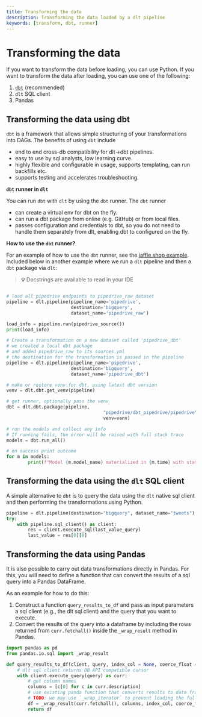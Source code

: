 ```yaml
---
title: Transforming the data
description: Transforming the data loaded by a dlt pipeline
keywords: [transform, dbt, runner]
---
```


# Transforming the data

If you want to transform the data before loading, you can use Python. If you want to transform the data after loading, you can use one of the following:
1. [`dbt`](https://github.com/dbt-labs/dbt-core) (recommended)
2. `dlt` SQL client
3. Pandas

## Transforming the data using dbt

`dbt` is a framework that allows simple structuring of your transformations into DAGs. The benefits of using `dbt` include
- end to end cross-db compatibility for dlt→dbt pipelines.
- easy to use by sql analysts, low learning curve.
- highly flexible and configurable in usage, supports templating, can run backfills etc.
- supports testing and accelerates troubleshooting.

**`dbt` runner in `dlt`**

You can run `dbt` with `dlt` by using the `dbt` runner. The `dbt` runner
- can create a virtual env for dbt on the fly.
- can run a dbt package from online (e.g. GitHub) or from local files.
- passes configuration and credentials to dbt, so you do not need to handle them separately from dlt, enabling dbt to configured on the fly.

**How to use the `dbt` runner?**

For an example of how to use the `dbt` runner, see the [jaffle shop example](https://github.com/dlt-hub/dlt/blob/devel/docs/examples/dbt_run_jaffle.py).
Included below in another example where we run a `dlt` pipeline and then a `dbt` package via `dlt`:

> **💡**  Docstrings are available to read in your IDE

```python

# load all pipedrive endpoints to pipedrive_raw dataset
pipeline = dlt.pipeline(pipeline_name='pipedrive',
						destination='bigquery',
						dataset_name='pipedrive_raw')

load_info = pipeline.run(pipedrive_source())
print(load_info)

# Create a transformation on a new dataset called 'pipedrive_dbt'
# we created a local dbt package
# and added pipedrive_raw to its sources.yml
# the destination for the transformation is passed in the pipeline
pipeline = dlt.pipeline(pipeline_name='pipedrive',
						destination='bigquery',
						dataset_name='pipedrive_dbt')

# make or restore venv for dbt, using latest dbt version
venv = dlt.dbt.get_venv(pipeline)

# get runner, optionally pass the venv
dbt = dlt.dbt.package(pipeline,
							        "pipedrive/dbt_pipedrive/pipedrive", #
							        venv=venv)

# run the models and collect any info
# If running fails, the error will be raised with full stack trace
models = dbt.run_all()

# on success print outcome
for m in models:
        print(f"Model {m.model_name} materialized in {m.time} with status {m.status} and message {m.message}")
```

## Transforming the data using the `dlt` SQL client

A simple alternative to `dbt` is to query the data using the `dlt` native sql client and then performing the transformations using Python.

```python
pipeline = dlt.pipeline(destination="bigquery", dataset_name="tweets")
try:
    with pipeline.sql_client() as client:
        res = client.execute_sql(last_value_query)
        last_value = res[0][0]
```

## Transforming the data using Pandas

It is also possible to carry out data transformations directly in Pandas. For this, you will need to define a function that can convert the results of a sql query into a Pandas DataFrame. 

As an example for how to do this:
1. Construct a function `query_results_to_df` and pass as input parameters a sql client (e.g., the dlt sql client) and the query that you want to execute.
2. Convert the results of the query into a dataframe by including the rows returned from `curr.fetchall()` inside the `_wrap_result` method in Pandas.

```python
import pandas as pd
from pandas.io.sql import _wrap_result

def query_results_to_df(client, query, index_col = None, coerce_float = True, parse_dates = None, dtype = None):
    # dlt sql client returns DB API compatible cursor
    with client.execute_query(query) as curr:
        # get column names
        columns = [c[0] for c in curr.description]
        # use existing panda function that converts results to data frame
        # TODO: we may use `_wrap_iterator` to prevent loading the full result to memory first
        df = _wrap_result(curr.fetchall(), columns, index_col, coerce_float, parse_dates, dtype)
        return df
```

